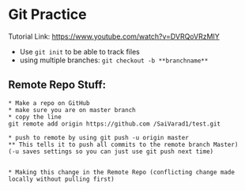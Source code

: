 # Git Practice

Tutorial Link: https://www.youtube.com/watch?v=DVRQoVRzMIY

* Use `git init` to be able to track files 
* using multiple branches: `git checkout -b **branchname**`

## Remote Repo Stuff:
    * Make a repo on GitHub
    * make sure you are on master branch
    * copy the line 
    git remote add origin https://github.com /SaiVarad1/test.git

    * push to remote by using git push -u origin master
    ** This tells it to push all commits to the remote branch Master)
    (-u saves settings so you can just use git push next time)


    * Making this change in the Remote Repo (conflicting change made locally without pulling first)
